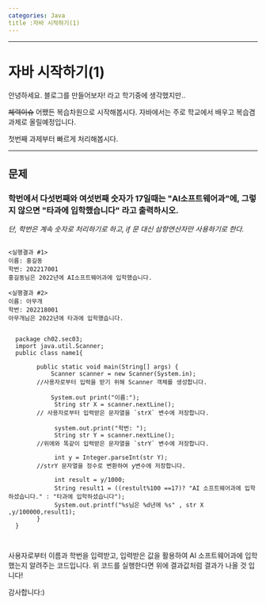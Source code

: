 ```yaml
---
categories: Java
title :자바 시작하기(1)
---
```

___
# 자바 시작하기(1)

안녕하세요. 블로그를 만들어보자! 라고 학기중에 생각했지만..

~~체력이슈~~ 어쨌든 복습차원으로 시작해봅시다.
자바에서는 주로 학교에서 배우고 복습겸 과제로 올릴예정입니다. 

첫번째 과제부터 빠르게 처리해봅시다. 
___
## 문제
 
 ### 학번에서 다섯번째와 여섯번째 숫자가 17일때는 "AI소프트웨어과"에, 그렇지 않으면 "타과에 입학했습니다" 라고 출력하시오.
 
*단, 학번은 계속 숫자로 처리하기로 하고, if 문 대신 삼항연산자만 사용하기로 한다.*

<pre><code>
<실행결과 #1>
이름: 홍길동
학번: 202217001
홍길동님은 2022년에 AI소프트웨어과에 입학했습니다.

<실행결과 #2>
이름: 아무개
학번: 202218001
아무개님은 2022년에 타과에 입학했습니다.
</code></pre>


  <pre><code>
  package ch02.sec03;
  import java.util.Scanner;
  public class name1{
    
        public static void main(String[] args) {
            Scanner scanner = new Scanner(System.in);
        //사용자로부터 입력을 받기 위해 Scanner 객체를 생성합니다.

            System.out print("이름:");
             String str X = scanner.nextLine();
        // 사용자로부터 입력받은 문자열을 `strX` 변수에 저장합니다.

             system.out.print("학번: ");
             String str Y = scanner.nextLine();
        //위에와 똑같이 입력받은 문자열을 `strY` 변수에 저장합니다.

             int y = Integer.parseInt(str Y);
        //strY 문자열을 정수로 변환하여 y변수에 저장합니다.

             int result = y/1000;
             String result1 = ((restult%100 ==17)? "AI 소프트웨어과에 입학하셨습니다." : "타과에 입학하셨습니다");
             System.out.printf("%s님은 %d년에 %s" , str X ,y/100000,result1);
        }
  }
  
  </code></pre>
   사용자로부터 이름과 학번을 입력받고, 입력받은 값을 활용하여 AI 소프트웨어과에 입학했는지 알려주는 코드입니다. 위 코드를 실행한다면 위에 결과값처럼 결과가 나올 것 입니다!

   감사합니다:)
